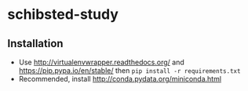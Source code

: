 # schibsted-study

## Installation
 * Use http://virtualenvwrapper.readthedocs.org/ and https://pip.pypa.io/en/stable/ then `pip install -r requirements.txt`
 * Recommended, install http://conda.pydata.org/miniconda.html
